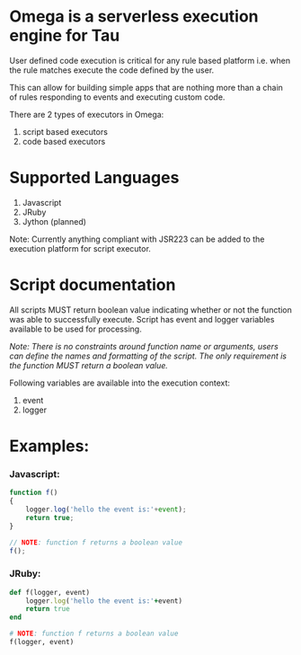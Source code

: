 # Omega is a serverless execution engine for Tau

User defined code execution is critical for any rule based platform i.e. when the rule
matches execute the code defined by the user.

This can allow for building simple apps that are nothing more than a chain of rules
responding to events and executing custom code.

There are 2 types of executors in Omega:
1. script based executors
2. code based executors

# Supported Languages

1. Javascript
2. JRuby
3. Jython (planned)

Note: Currently anything compliant with JSR223 can be added to the execution platform for script executor.

# Script documentation

All scripts MUST return boolean value indicating whether or not the function was able to successfully execute.
Script has event and logger variables available to be used for processing.

*Note: There is no constraints around function name or arguments, users can define the names and formatting of the script. The only requirement is the function MUST return a boolean value.*

Following variables are available into the execution context:

1. event
2. logger

# Examples:

### Javascript:
```javascript
function f()
{ 
	logger.log('hello the event is:'+event);
	return true;
}

// NOTE: function f returns a boolean value
f();
```

### JRuby:
```ruby
def f(logger, event)
	logger.log('hello the event is:'+event)
	return true
end

# NOTE: function f returns a boolean value
f(logger, event)
```
